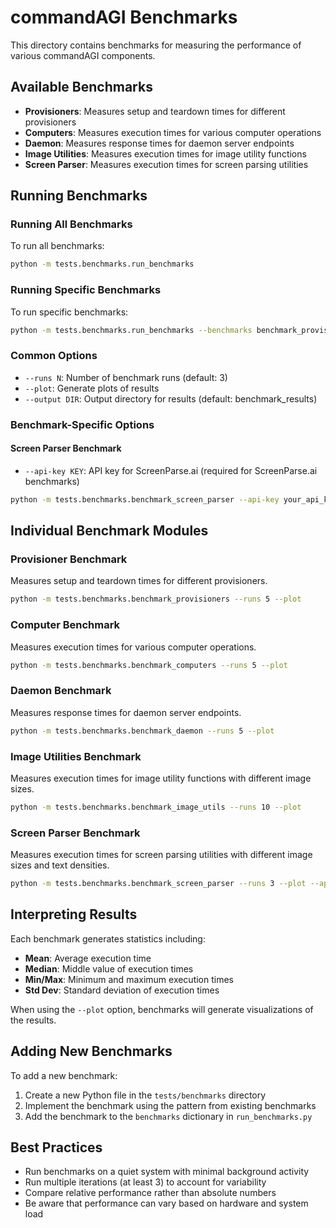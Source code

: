 # commandAGI Benchmarks

This directory contains benchmarks for measuring the performance of various commandAGI components.

## Available Benchmarks

- **Provisioners**: Measures setup and teardown times for different provisioners
- **Computers**: Measures execution times for various computer operations
- **Daemon**: Measures response times for daemon server endpoints
- **Image Utilities**: Measures execution times for image utility functions
- **Screen Parser**: Measures execution times for screen parsing utilities

## Running Benchmarks

### Running All Benchmarks

To run all benchmarks:

```bash
python -m tests.benchmarks.run_benchmarks
```

### Running Specific Benchmarks

To run specific benchmarks:

```bash
python -m tests.benchmarks.run_benchmarks --benchmarks benchmark_provisioners benchmark_image_utils
```

### Common Options

- `--runs N`: Number of benchmark runs (default: 3)
- `--plot`: Generate plots of results
- `--output DIR`: Output directory for results (default: benchmark_results)

### Benchmark-Specific Options

#### Screen Parser Benchmark

- `--api-key KEY`: API key for ScreenParse.ai (required for ScreenParse.ai benchmarks)

```bash
python -m tests.benchmarks.benchmark_screen_parser --api-key your_api_key --plot
```

## Individual Benchmark Modules

### Provisioner Benchmark

Measures setup and teardown times for different provisioners.

```bash
python -m tests.benchmarks.benchmark_provisioners --runs 5 --plot
```

### Computer Benchmark

Measures execution times for various computer operations.

```bash
python -m tests.benchmarks.benchmark_computers --runs 5 --plot
```

### Daemon Benchmark

Measures response times for daemon server endpoints.

```bash
python -m tests.benchmarks.benchmark_daemon --runs 5 --plot
```

### Image Utilities Benchmark

Measures execution times for image utility functions with different image sizes.

```bash
python -m tests.benchmarks.benchmark_image_utils --runs 10 --plot
```

### Screen Parser Benchmark

Measures execution times for screen parsing utilities with different image sizes and text densities.

```bash
python -m tests.benchmarks.benchmark_screen_parser --runs 3 --plot --api-key your_api_key
```

## Interpreting Results

Each benchmark generates statistics including:

- **Mean**: Average execution time
- **Median**: Middle value of execution times
- **Min/Max**: Minimum and maximum execution times
- **Std Dev**: Standard deviation of execution times

When using the `--plot` option, benchmarks will generate visualizations of the results.

## Adding New Benchmarks

To add a new benchmark:

1. Create a new Python file in the `tests/benchmarks` directory
2. Implement the benchmark using the pattern from existing benchmarks
3. Add the benchmark to the `benchmarks` dictionary in `run_benchmarks.py`

## Best Practices

- Run benchmarks on a quiet system with minimal background activity
- Run multiple iterations (at least 3) to account for variability
- Compare relative performance rather than absolute numbers
- Be aware that performance can vary based on hardware and system load
